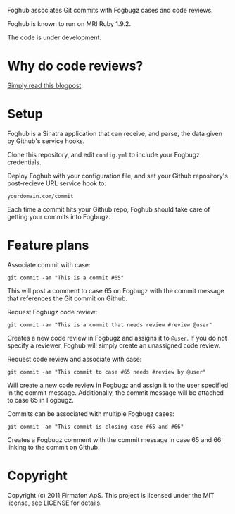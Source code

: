 Foghub associates Git commits with Fogbugz cases and code reviews.

Foghub is known to run on MRI Ruby 1.9.2.

The code is under development.

# Why do code reviews?

[Simply read this blogpost](http://www.codinghorror.com/blog/2006/01/code-reviews-just-do-it.html).

# Setup

Foghub is a Sinatra application that can receive, and parse, the data given by Github's service hooks.

Clone this repository, and edit `config.yml` to include your Fogbugz credentials.

Deploy Foghub with your configuration file, and set your Github repository's post-recieve URL service hook to:

    yourdomain.com/commit

Each time a commit hits your Github repo, Foghub should take care of getting your commits into Fogbugz.

# Feature plans

Associate commit with case: 

    git commit -am "This is a commit #65"

This will post a comment to case 65 on Fogbugz with the commit message that references the Git commit on Github.

Request Fogbugz code review:

    git commit -am "This is a commit that needs review #review @user"

Creates a new code review in Fogbugz and assigns it to `@user`. If you do not specify a reviewer, Foghub will simply create an unassigned code review.

Request code review and associate with case:

    git commit -am "This commit to case #65 needs #review by @user"

Will create a new code review in Fogbugz and assign it to the user specified in the commit message. Additionally, the commit message will be attached to case 65 in Fogbugz.

Commits can be associated with multiple Fogbugz cases:

    git commit -am "This commit is closing case #65 and #66"

Creates a Fogbugz comment with the commit message in case 65 and 66 linking to the commit on Github.

# Copyright

Copyright (c) 2011 Firmafon ApS. This project is licensed under the MIT license, see LICENSE for details.

